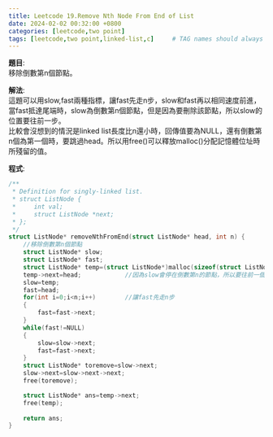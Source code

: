 ```yaml
---
title: Leetcode 19.Remove Nth Node From End of List
date: 2024-02-02 00:32:00 +0800 
categories: [leetcode,two point]
tags: [leetcode,two point,linked-list,c]     # TAG names should always be lowercase
---
```

**題目**:  
移除倒數第n個節點。

**解法**:  
這題可以用slow,fast兩種指標，讓fast先走n步，slow和fast再以相同速度前進，當fast抵達尾端時，slow為倒數第n個節點，但是因為要刪除該節點，所以slow的位置要往前一步。  
比較會沒想到的情況是linked list長度比n還小時，回傳值要為NULL，還有倒數第n個為第一個時，要跳過head。所以用free()可以釋放malloc()分配記憶體位址時所殘留的值。  

**程式**:
```c
/**
 * Definition for singly-linked list.
 * struct ListNode {
 *     int val;
 *     struct ListNode *next;
 * };
 */
struct ListNode* removeNthFromEnd(struct ListNode* head, int n) {
    //移除倒數第n個節點
    struct ListNode* slow;
    struct ListNode* fast;
    struct ListNode* temp=(struct ListNode*)malloc(sizeof(struct ListNode));
    temp->next=head;            //因為slow會停在倒數第n的節點，所以要往前一個節點跳過倒數第n節點
    slow=temp;
    fast=head;
    for(int i=0;i<n;i++)        //讓fast先走n步
    {
        fast=fast->next;
    }
    while(fast!=NULL)           
    {
        slow=slow->next;
        fast=fast->next;
    }
    struct ListNode* toremove=slow->next;
    slow->next=slow->next->next;
    free(toremove);

    struct ListNode* ans=temp->next;
    free(temp);
    
    return ans;
}
```